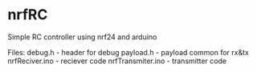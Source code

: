 # nrfRC
Simple RC controller using nrf24 and arduino

Files:
 	debug.h - header for debug
	payload.h - payload common for rx&tx
	nrfReciver.ino - reciever code
	nrfTransmiter.ino - transmitter code
	
